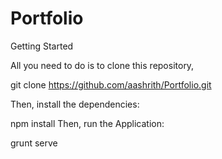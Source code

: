 # Portfolio
Getting Started

All you need to do is to clone this repository,

git clone https://github.com/aashrith/Portfolio.git

Then, install the dependencies:

npm install
Then, run the Application:

grunt serve
